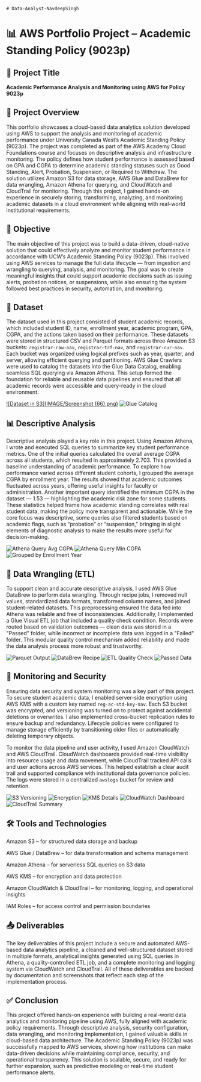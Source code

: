 `# Data-Analyst-NavdeepSingh`
# 📊 AWS Portfolio Project – Academic Standing Policy (9023p)

## 📘 Project Title  
**Academic Performance Analysis and Monitoring using AWS for Policy 9023p**

## 📄 Project Overview  

This portfolio showcases a cloud-based data analytics solution developed using AWS to support the analysis and monitoring of academic performance under University Canada West’s Academic Standing Policy (9023p). The project was completed as part of the AWS Academy Cloud Foundations course and focuses on descriptive analysis and infrastructure monitoring. The policy defines how student performance is assessed based on GPA and CGPA to determine academic standing statuses such as Good Standing, Alert, Probation, Suspension, or Required to Withdraw. The solution utilizes Amazon S3 for data storage, AWS Glue and DataBrew for data wrangling, Amazon Athena for querying, and CloudWatch and CloudTrail for monitoring. Through this project, I gained hands-on experience in securely storing, transforming, analyzing, and monitoring academic datasets in a cloud environment while aligning with real-world institutional requirements.

## 🎯 Objective  

The main objective of this project was to build a data-driven, cloud-native solution that could effectively analyze and monitor student performance in accordance with UCW’s Academic Standing Policy (9023p). This involved using AWS services to manage the full data lifecycle — from ingestion and wrangling to querying, analysis, and monitoring. The goal was to create meaningful insights that could support academic decisions such as issuing alerts, probation notices, or suspensions, while also ensuring the system followed best practices in security, automation, and monitoring.

## 🧾 Dataset  

The dataset used in this project consisted of student academic records, which included student ID, name, enrollment year, academic program, GPA, CGPA, and the actions taken based on their performance. These datasets were stored in structured CSV and Parquet formats across three Amazon S3 buckets: `registrar-raw-nav`, `registrar-trf-nav`, and `registrar-cur-nav`. Each bucket was organized using logical prefixes such as year, quarter, and server, allowing efficient querying and partitioning. AWS Glue Crawlers were used to catalog the datasets into the Glue Data Catalog, enabling seamless SQL querying via Amazon Athena. This setup formed the foundation for reliable and reusable data pipelines and ensured that all academic records were accessible and query-ready in the cloud environment.

[![Dataset in S3](IMAGE/Screenshot (66).png)](https://github.com/Navdeeps8994/Data-Analyst-NavdeepSingh/blob/a949fc44b69783c9d35d6ea6997412072353a964/IMAGE/Screenshot%20(66).png)
![Glue Catalog](./Screenshot%20(96).png)

## 📊 Descriptive Analysis  

Descriptive analysis played a key role in this project. Using Amazon Athena, I wrote and executed SQL queries to summarize key student performance metrics. One of the initial queries calculated the overall average CGPA across all students, which resulted in approximately 2.703. This provided a baseline understanding of academic performance. To explore how performance varied across different student cohorts, I grouped the average CGPA by enrollment year. The results showed that academic outcomes fluctuated across years, offering useful insights for faculty or administration. Another important query identified the minimum CGPA in the dataset — 1.53 — highlighting the academic risk zone for some students. These statistics helped frame how academic standing correlates with real student data, making the policy more transparent and actionable. While the core focus was descriptive, some queries also filtered students based on academic flags, such as “probation” or “suspension,” bringing in slight elements of diagnostic analysis to make the results more useful for decision-making.

![Athena Query Avg CGPA](./Screenshot%20(77).png)
![Athena Query Min CGPA](./Screenshot%20(78).png)
![Grouped by Enrollment Year](./Screenshot%20(98).png)

## 🧪 Data Wrangling (ETL) 

To support clean and accurate descriptive analysis, I used AWS Glue DataBrew to perform data wrangling. Through recipe jobs, I removed null values, standardized data formats, transformed column names, and joined student-related datasets. This preprocessing ensured the data fed into Athena was reliable and free of inconsistencies. Additionally, I implemented a Glue Visual ETL job that included a quality check condition. Records were routed based on validation outcomes — clean data was stored in a "Passed" folder, while incorrect or incomplete data was logged in a "Failed" folder. This modular quality control mechanism added reliability and made the data analysis process more robust and trustworthy.

![Parquet Output](./Screenshot%20(73).png)
![DataBrew Recipe](./Screenshot%20(74).png)
![ETL Quality Check](./Screenshot%20(144).png)
![Passed Data](./Screenshot%20(145).png)

## 🔐 Monitoring and Security  

Ensuring data security and system monitoring was a key part of this project. To secure student academic data, I enabled server-side encryption using AWS KMS with a custom key named `reg-ac-std-key-nav`. Each S3 bucket was encrypted, and versioning was turned on to protect against accidental deletions or overwrites. I also implemented cross-bucket replication rules to ensure backup and redundancy. Lifecycle policies were configured to manage storage efficiently by transitioning older files or automatically deleting temporary objects.  

To monitor the data pipeline and user activity, I used Amazon CloudWatch and AWS CloudTrail. CloudWatch dashboards provided real-time visibility into resource usage and data movement, while CloudTrail tracked API calls and user actions across AWS services. This helped establish a clear audit trail and supported compliance with institutional data governance policies. The logs were stored in a centralized `awslogs` bucket for review and retention.

![S3 Versioning](./Screenshot%20(139).png)
![Encryption](./Screenshot%20(140).png)
![KMS Details](./Screenshot%20(142).png)
![CloudWatch Dashboard](./Screenshot%20(150).png)
![CloudTrail Summary](./Screenshot%20(151).png)

## 🛠️ Tools and Technologies  
 
 Amazon S3 – for structured data storage and backup
 
 AWS Glue / DataBrew – for data transformation and schema management
 
 Amazon Athena – for serverless SQL queries on S3 data
 
 AWS KMS – for encryption and data protection
 
 Amazon CloudWatch & CloudTrail – for monitoring, logging, and operational insights
 
 IAM Roles – for access control and permission boundaries

## 📤 Deliverables  

The key deliverables of this project include a secure and automated AWS-based data analytics pipeline, a cleaned and well-structured dataset stored in multiple formats, analytical insights generated using SQL queries in Athena, a quality-controlled ETL job, and a complete monitoring and logging system via CloudWatch and CloudTrail. All of these deliverables are backed by documentation and screenshots that reflect each step of the implementation process.

## ✅ Conclusion  

This project offered hands-on experience with building a real-world data analytics and monitoring pipeline using AWS, fully aligned with academic policy requirements. Through descriptive analysis, security configuration, data wrangling, and monitoring implementation, I gained valuable skills in cloud-based data architecture. The Academic Standing Policy (9023p) was successfully mapped to AWS services, showing how institutions can make data-driven decisions while maintaining compliance, security, and operational transparency. This solution is scalable, secure, and ready for further expansion, such as predictive modeling or real-time student performance alerts.
